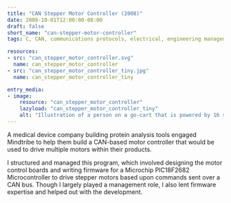 ```yaml
---
title: "CAN Stepper Motor Controller (2008)"
date: 2008-10-01T12:00:00-08:00
draft: false
short_name: "can-stepper-motor-controller"
tags: C, CAN, communications protocols, electrical, engineering management, firmware, motors, program management

resources:
- src: "can_stepper_motor_controller.svg"
  name: can_stepper_motor_controller
- src: "can_stepper_motor_controller_tiny.jpg"
  name: can_stepper_motor_controller_tiny

entry_media:
- image:
    resource: "can_stepper_motor_controller"
    lazyload: "can_stepper_motor_controller_tiny"
    alt: "Illustration of a person on a go-cart that is powered by 16 stepper motors."
---
```

A medical device company building protein analysis tools engaged Mindtribe to help them build a
CAN-based motor controller that would be used to drive multiple motors within their products.

I structured and managed this program, which involved designing the motor control boards and writing
firmware for a Microchip PIC18F2682 Microcontroller to drive stepper motors based upon commands sent
over a CAN bus. Though I largely played a management role, I also lent firmware expertise and helped
out with the development.
